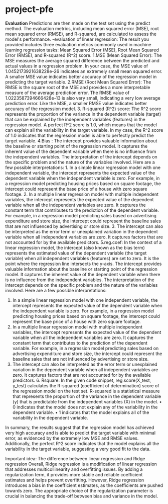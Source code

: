 # project-pfe
**Evaluation**
Predictions are then made on the test set using the predict method. The evaluation metrics, including mean squared error (MSE), root mean squared error (RMSE), and R-squared, are calculated to assess the model's performance.
-evaluation of linear regression:
The result you provided includes three evaluation metrics commonly used in machine learning regression tasks: Mean Squared Error (MSE), Root Mean Squared Error (RMSE), and R-squared (R^2) score.
    1.MSE (Mean Squared Error): The MSE measures the average squared difference between the predicted and actual values in a regression problem. In your case, the MSE value of 1.0452173921638228e-26 indicates an extremely small mean squared error. A smaller MSE value indicates better accuracy of the regression model in predicting the target variable.
    2.RMSE (Root Mean Squared Error): The RMSE is the square root of the MSE and provides a more interpretable measure of the average prediction error. The RMSE value of 1.0223587394666428e-13 is also very small, indicating a very low average prediction error. Like the MSE, a smaller RMSE value indicates better accuracy of the regression model.
    3.	R-squared (R^2) score: The R^2 score represents the proportion of the variance in the dependent variable (target) that can be explained by the independent variables (features) in the regression model. A perfect R^2 score is 1.0, which means that the model can explain all the variability in the target variable. In my case, the R^2 score of 1.0 indicates that the regression model is able to perfectly predict the target variable.
    4.Bias :
    The intercept provides valuable information about the baseline or starting point of the regression model. It captures the inherent value of the dependent variable when there is no influence from the independent variables.
The interpretation of the intercept depends on the specific problem and the nature of the variables involved. Here are a few possible interpretations:
    1.	In a simple linear regression model with one independent variable, the intercept represents the expected value of the dependent variable when the independent variable is zero. For example, in a regression model predicting housing prices based on square footage, the intercept could represent the base price of a house with zero square footage.
2.	In a multiple linear regression model with multiple independent variables, the intercept represents the expected value of the dependent variable when all the independent variables are zero. It captures the constant term that contributes to the prediction of the dependent variable. For example, in a regression model predicting sales based on advertising expenditure and store size, the intercept could represent the baseline sales that are not influenced by advertising or store size.
3.	The intercept can also be interpreted as the error term or unexplained variation in the dependent variable when all independent variables are zero. It captures factors that are not accounted for by the available predictors.
    5.reg.coef:
    In the context of a linear regression model, the intercept (also known as the bias term) represents the estimated value of the dependent variable (the target variable) when all independent variables (features) are set to zero. It is the point where the regression line intersects the y-axis.
The intercept provides valuable information about the baseline or starting point of the regression model. It captures the inherent value of the dependent variable when there is no influence from the independent variables.
The interpretation of the intercept depends on the specific problem and the nature of the variables involved. Here are a few possible interpretations:
1.	In a simple linear regression model with one independent variable, the intercept represents the expected value of the dependent variable when the independent variable is zero. For example, in a regression model predicting housing prices based on square footage, the intercept could represent the base price of a house with zero square footage.
2.	In a multiple linear regression model with multiple independent variables, the intercept represents the expected value of the dependent variable when all the independent variables are zero. It captures the constant term that contributes to the prediction of the dependent variable. For example, in a regression model predicting sales based on advertising expenditure and store size, the intercept could represent the baseline sales that are not influenced by advertising or store size.
3.	The intercept can also be interpreted as the error term or unexplained variation in the dependent variable when all independent variables are zero. It captures factors that are not accounted for by the available predictors.
    6. Rsquare:
    In the given code snippet, reg.score(X_test, y_test) calculates the R-squared (coefficient of determination) score of the regression model on the test set. R-squared is a statistical measure that represents the proportion of the variance in the dependent variable (y) that is predictable from the independent variables (X) in the model.
•	0 indicates that the model does not explain any of the variability in the dependent variable.
•	1 indicates that the model explains all of the variability in the dependent variable.

In summary, the results suggest that the regression model has achieved very high accuracy and is able to predict the target variable with minimal error, as evidenced by the extremely low MSE and RMSE values. Additionally, the perfect R^2 score indicates that the model explains all the variability in the target variable, suggesting a very good fit to the data.

Important idea: The difference between linear regression and Ridge regression
Overall, Ridge regression is a modification of linear regression that addresses multicollinearity and overfitting issues. By adding a regularization term, it provides more stable and reliable coefficient estimates and helps prevent overfitting. However, Ridge regression introduces a bias in the coefficient estimates, as the coefficients are pushed towards zero. The appropriate choice of the regularization parameter is crucial in balancing the trade-off between bias and variance in the model.

